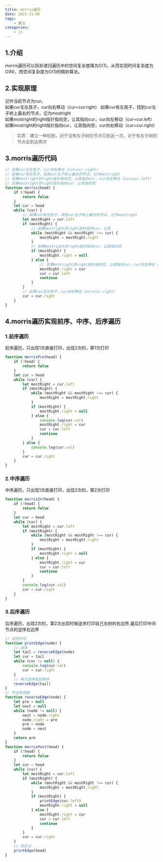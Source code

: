 ```yaml
---
title: morris遍历
date: 2021-11-05
tags:
    - 算法
categories:
    - js
---
```

## 1.介绍
morris遍历可以将非递归遍历中的空间复杂度降为O(1)。从而实现时间复杂度为O(N)，而空间复杂度为O(1)的精妙算法。

## 2.实现原理
记作当前节点为cur。  
如果cur无左孩子，cur向右移动（cur=cur.right）
如果cur有左孩子，找到cur左子树上最右的节点，记为mostright  
如果mostright的right指针指向空，让其指向cur，cur向左移动（cur=cur.left） 
如果mostright的right指针指向cur，让其指向空，cur向右移动（cur=cur.right）
>实质：建立一种机制，对于没有左子树的节点只到达一次，对于有左子树的节点会到达两次
## 3.morris遍历代码
```js
// 如果cur无左孩子，cur向右移动（cur=cur.right）
// 如果cur有左孩子，找到cur左子树上最右的节点，记为mostright
// 如果mostright的right指针指向空，让其指向cur，cur向左移动（cur=cur.left）
// 如果mostright的right指针指向cur，让其指向空
function morris(head) {
	if (!head) {
		return false
	}
	let cur = head
	while (cur) {
        // 如果cur有左孩子，找到cur左子树上最右的节点，记为mostright
		let mostRight = cur.left
		if (mostRight) {
            // 如果mostright的right指针指向cur，让其
			while (mostRight && mostRight !== cur) {
				mostRight = mostRight.right
			}
            // 如果mostright的right指针指向cur，让其指向空
			if (mostRight) {
				mostRight.right = null
			} else {
                // 如果mostright的right指针指向空，让其指向cur，cur向左移动（cur=cur.left）
				mostRight.right = cur
				cur = cur.left
				continue
			}
		}
        // 如果cur无左孩子，cur向右移动（cur=cur.right）
		cur = cur.right
	}
}
```
## 4.morris遍历实现前序、中序、后序遍历
### 1.前序遍历
前序遍历，只出现1次直接打印，出现2次的，第1次打印
```js
function morrisPre(head) {
	if (!head) {
		return false
	}
	let cur = head
	while (cur) {
		let mostRight = cur.left
		if (mostRight) {
			while (mostRight && mostRight !== cur) {
				mostRight = mostRight.right
			}
			if (mostRight) {
				mostRight.right = null
			} else {
				console.log(cur.val)
				mostRight.right = cur
				cur = cur.left
				continue
			}
		} else {
			console.log(cur.val)
		}
		cur = cur.right
	}
}
```
### 2.中序遍历
中序遍历，只出现1次直接打印，出现2次的，第2次打印
```js
function morrisIn(head) {
	if (!head) {
		return false
	}
	let cur = head
	while (cur) {
		let mostRight = cur.left
		if (mostRight) {
			while (mostRight && mostRight !== cur) {
				mostRight = mostRight.right
			}
			if (mostRight) {
				mostRight.right = null
			} else {
				mostRight.right = cur
				cur = cur.left
				continue
			}
		}
		console.log(cur.val)
		cur = cur.right
	}
}
```
### 3.后序遍历
后序遍历，出现2次的，第2次出现时候逆序打印自己左树的右边界,最后打印中间节点的逆序右边界
```js
// 逆序打印
function printEdge(node) {
    // 逆序
	let tail = reverseEdge(node)
	let cur = tail
	while (cur != null) {
		console.log(cur.val)
		cur = cur.right
	}
    // 再次逆序变回原样
	reverseEdge(tail)
}
// 节点变成链
function reverseEdge(node) {
	let pre = null
	let next = null
	while (node != null) {
		next = node.right
		node.right = pre
		pre = node
		node = next
	}
	return pre
}
function morrisPost(head) {
	if (!head) {
		return false
	}
	let cur = head
	while (cur) {
		let mostRight = cur.left
		if (mostRight) {
			while (mostRight && mostRight !== cur) {
				mostRight = mostRight.right
			}
			if (mostRight) {
				printEdge(cur.left)
				mostRight.right = null
			} else {
				mostRight.right = cur
				cur = cur.left
				continue
			}
		}
		cur = cur.right
	}
	// 别忘记
	printEdge(head)
}
```